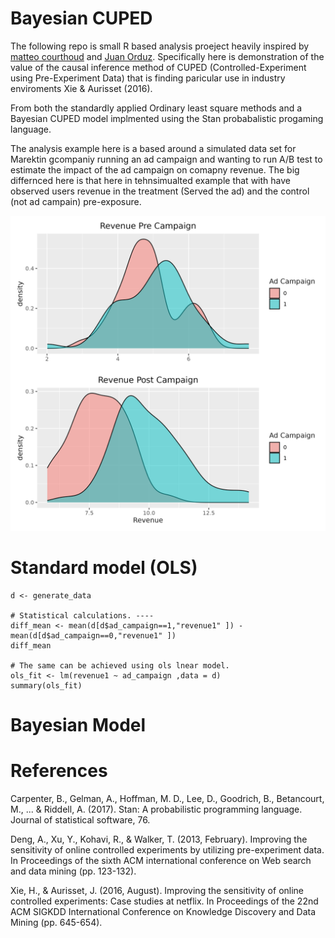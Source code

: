 # Bayesian CUPED

The following repo is small R based analysis proeject heavily inspired by [matteo courthoud](https://github.com/matteocourthoud/Blog-Posts/blob/main/notebooks/cuped.ipynb) and [Juan Orduz](https://juanitorduz.github.io/bayesian_cuped/). Specifically here is demonstration of the value of the causal inference method of CUPED (Controlled-Experiment using Pre-Experiment Data) that is finding paricular use in industry enviroments Xie & Aurisset (2016).

From both the standardly applied Ordinary least square methods and a Bayesian CUPED model implmented using the Stan probabalistic progaming language.

The analysis example here is a based around a simulated data set for Marektin gcompaniy running an ad campaign and wanting to run A/B test to estimate the impact of the ad campaign on comapny revenue. The big differnced here is that here in tehnsimualted example that with have observed users revenue in the treatment (Served the ad) and the control (not ad campain) pre-exposure.  

![plot](visualisations/revenues.png)

# Standard model (OLS)
```{r}
d <- generate_data

# Statistical calculations. ----
diff_mean <- mean(d[d$ad_campaign==1,"revenue1" ]) - mean(d[d$ad_campaign==0,"revenue1" ])  
diff_mean

# The same can be achieved using ols lnear model.
ols_fit <- lm(revenue1 ~ ad_campaign ,data = d)
summary(ols_fit)
```
# Bayesian Model

# References

Carpenter, B., Gelman, A., Hoffman, M. D., Lee, D., Goodrich, B., Betancourt, M., ... & Riddell, A. (2017). Stan: A probabilistic programming language. Journal of statistical software, 76.

Deng, A., Xu, Y., Kohavi, R., & Walker, T. (2013, February). Improving the sensitivity of online controlled experiments by utilizing pre-experiment data. In Proceedings of the sixth ACM international conference on Web search and data mining (pp. 123-132).

Xie, H., & Aurisset, J. (2016, August). Improving the sensitivity of online controlled experiments: Case studies at netflix. In Proceedings of the 22nd ACM SIGKDD International Conference on Knowledge Discovery and Data Mining (pp. 645-654).